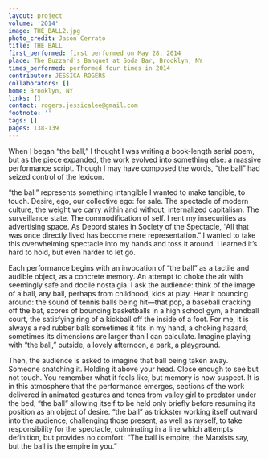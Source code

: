 ```yaml
---
layout: project
volume: '2014'
image: THE_BALL2.jpg
photo_credit: Jason Cerrato
title: THE BALL
first_performed: first performed on May 28, 2014
place: The Buzzard’s Banquet at Soda Bar, Brooklyn, NY
times_performed: performed four times in 2014
contributor: JESSICA ROGERS
collaborators: []
home: Brooklyn, NY
links: []
contact: rogers.jessicalee@gmail.com
footnote: ''
tags: []
pages: 138-139
---
```


When I began “the ball,” I thought I was writing a book-length serial poem, but as the piece expanded, the work evolved into something else: a massive performance script. Though I may have composed the words, “the ball” had seized control of the lexicon.

“the ball” represents something intangible I wanted to make tangible, to touch. Desire, ego, our collective ego: for sale. The spectacle of modern culture, the weight we carry within and without, internalized capitalism. The surveillance state. The commodification of self. I rent my insecurities as advertising space. As Debord states in Society of the Spectacle, “All that was once directly lived has become mere representation.” I wanted to take this overwhelming spectacle into my hands and toss it around. I learned it’s hard to hold, but even harder to let go.

Each performance begins with an invocation of “the ball” as a tactile and audible object, as a concrete memory. An attempt to choke the air with seemingly safe and docile nostalgia. I ask the audience: think of the image of a ball, any ball, perhaps from childhood, kids at play. Hear it bouncing around: the sound of tennis balls being hit—that pop, a baseball cracking off the bat, scores of bouncing basketballs in a high school gym, a handball court, the satisfying ring of a kickball off the inside of a foot. For me, it is always a red rubber ball: sometimes it fits in my hand, a choking hazard; sometimes its dimensions are larger than I can calculate. Imagine playing with “the ball,” outside, a lovely afternoon, a park, a playground.

Then, the audience is asked to imagine that ball being taken away. Someone snatching it. Holding it above your head. Close enough to see but not touch. You remember what it feels like, but memory is now suspect. It is in this atmosphere that the performance emerges, sections of the work delivered in animated gestures and tones from valley girl to predator under the bed, “the ball” allowing itself to be held only briefly before resuming its position as an object of desire. “the ball” as trickster working itself outward into the audience, challenging those present, as well as myself, to take responsibility for the spectacle, culminating in a line which attempts definition, but provides no comfort: “The ball is empire, the Marxists say, but the ball is the empire in you.”
